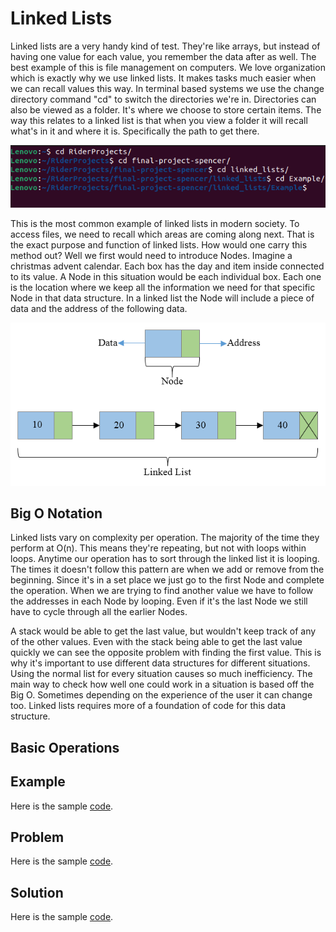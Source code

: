 # Linked Lists
Linked lists are a very handy kind of test.  They're 
like arrays, but instead of having one value for each 
value, you remember the data after as well. The best 
example of this is file management on computers. We love 
organization which is exactly why we use linked lists. 
It makes tasks much easier when we can recall values 
this way. In terminal based systems we use the change 
directory command "cd" to switch the directories we're 
in. Directories can also be viewed as a folder. It's 
where we choose to store certain items. The way this 
relates to a linked list is that when you view a folder 
it will recall what's in it and where it is. 
Specifically the path to get there.

![Terminal](images/terminal.png)

This is the most common example of linked lists in 
modern society. To access files, we need to recall which 
areas are coming along next. That is the exact purpose 
and function of linked lists. How would one carry this 
method out? Well we first would need to introduce Nodes. 
Imagine a christmas advent calendar. Each box has the 
day and item inside connected to its value. A Node in 
this situation would be each individual box. Each one is 
the location where we keep all the information we need 
for that specific Node in that data structure. In a 
linked list the Node will include a piece of data and 
the address of the following data.

![Linking Basics](images/linked_list.png)

## Big O Notation
Linked lists vary on complexity per operation. The majority of the time  they perform at O(n). This means they're repeating, but not with loops within loops. Anytime our operation has to sort through the linked list it is looping. The times it doesn't follow this pattern are when we add or remove from the beginning. Since it's in a set place we just go to the first Node and complete the operation. When we are trying to find another value we have to follow the addresses in each Node by looping. Even if it's the last Node we still have to cycle through all the earlier Nodes.

A stack would be able to get the last value, but wouldn't keep track of any of the other values. Even with the stack being able to get the last value quickly we can see the opposite problem with finding the first value. This is why it's important to use different data structures for different situations. Using the normal list for every situation causes so much inefficiency. The main way to check how well one could work in a situation is based off the Big O. Sometimes depending on the experience of the user it can change too. Linked lists requires more of a foundation of code for this data structure.

## Basic Operations

## Example
Here is the sample [code](Example/Program.cs).

## Problem
Here is the sample [code](Problem/Program.cs).

## Solution
Here is the sample [code](Solution/Program.cs).

